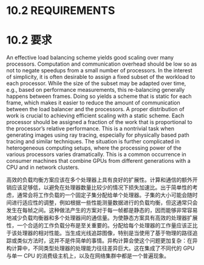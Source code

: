 # 10.2 REQUIREMENTS
# 10.2 要求

An effective load balancing scheme yields good scaling over many processors. Computation and communication overhead should be low so as not to negate speedups from a small number of processors. In the interest of simplicity, it is often desirable to assign a fixed subset of the workload to each processor. While the size of the subset may be adapted over time, e.g., based on performance measurements, this re-balancing generally happens between frames. Doing so yields a scheme that is static for each frame, which makes it easier to reduce the amount of communication between the load balancer and the processors. A proper distribution of work is crucial to achieving efficient scaling with a static scheme. Each processor should be assigned a fraction of the work that is proportional to the processor’s relative performance. This is a nontrivial task when generating images using ray tracing, especially for physically based path tracing and similar techniques. The situation is further complicated in heterogeneous computing setups, where the processing power of the various processors varies dramatically. This is a common occurrence in consumer machines that combine GPUs from different generations with a CPU and in network clusters.

高效的负载均衡方案应该在多个处理器上具有良好的扩展性。计算和通信的额外开销应该足够低，以避免在处理器数量比较少的情况下损失加速比。出于简单性的考虑，通常会将工作负载的一个固定子集分配给单个处理器。子集的大小可能会随时间进行适应性的调整，例如根据一些性能测量数据进行的负载均衡，但这通常只会发生在每帧之间。这种做法产生的方案对于每一帧都是静态的，因而能够非常容易地减少负载均衡器和多个处理器间的通信量。为使静态方案具有高效的处理器扩展性，一个合适的工作负载分布是至关重要的。分配给每个处理器的工作量应该正比于该处理器的相对性能。当生成光线追踪图像，特别是当使用了基于物理的路径追踪或类似方法时，这并不是件简单的事情。异构计算会使这个问题更加复杂：在异构计算中，不同类型处理器的处理能力往往差异巨大。这在集成了不同代的 GPU 与单一 CPU 的消费级主机上，以及在网络集群中都是一个普遍现象。
